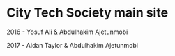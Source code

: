 # City Tech Society main site
2016 - Yosuf Ali & Abdulhakim Ajetunmobi

2017 - Aidan Taylor & Abdulhakim Ajetunmobi 
